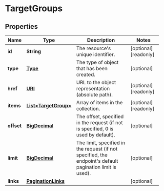 

# TargetGroups

## Properties

| Name | Type | Description | Notes |
| ------------ | ------------- | ------------- | ------------- |
| **id** | **String** | The resource&#39;s unique identifier. |  [optional] [readonly] |
| **type** | [**Type**](Type.md) | The type of object that has been created. |  [optional] |
| **href** | [**URI**](URI.md) | URL to the object representation (absolute path). |  [optional] [readonly] |
| **items** | [**List&lt;TargetGroup&gt;**](TargetGroup.md) | Array of items in the collection. |  [optional] [readonly] |
| **offset** | [**BigDecimal**](BigDecimal.md) | The offset, specified in the request (if not is specified, 0 is used by default). |  [optional] |
| **limit** | [**BigDecimal**](BigDecimal.md) | The limit, specified in the request (if not specified, the endpoint&#39;s default pagination limit is used). |  [optional] |
| **links** | [**PaginationLinks**](PaginationLinks.md) |  |  [optional] |


